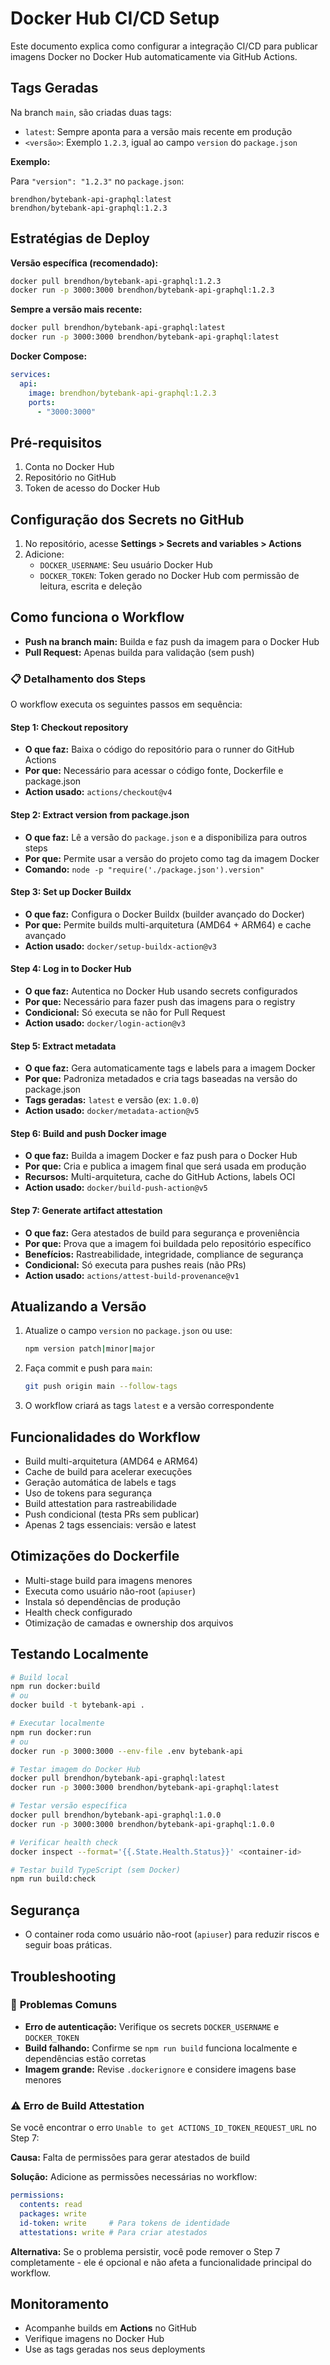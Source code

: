 # Docker Hub CI/CD Setup

Este documento explica como configurar a integração CI/CD para publicar imagens Docker no Docker Hub automaticamente via GitHub Actions.

## Tags Geradas

Na branch `main`, são criadas duas tags:
- `latest`: Sempre aponta para a versão mais recente em produção
- `<versão>`: Exemplo `1.2.3`, igual ao campo `version` do `package.json`

**Exemplo:**  

Para `"version": "1.2.3"` no `package.json`:

```
brendhon/bytebank-api-graphql:latest
brendhon/bytebank-api-graphql:1.2.3
```

## Estratégias de Deploy

**Versão específica (recomendado):**
```bash
docker pull brendhon/bytebank-api-graphql:1.2.3
docker run -p 3000:3000 brendhon/bytebank-api-graphql:1.2.3
```

**Sempre a versão mais recente:**
```bash
docker pull brendhon/bytebank-api-graphql:latest
docker run -p 3000:3000 brendhon/bytebank-api-graphql:latest
```

**Docker Compose:**
```yaml
services:
  api:
    image: brendhon/bytebank-api-graphql:1.2.3
    ports:
      - "3000:3000"
```

## Pré-requisitos

1. Conta no Docker Hub
2. Repositório no GitHub
3. Token de acesso do Docker Hub

## Configuração dos Secrets no GitHub

1. No repositório, acesse **Settings > Secrets and variables > Actions**
2. Adicione:
   - `DOCKER_USERNAME`: Seu usuário Docker Hub
   - `DOCKER_TOKEN`: Token gerado no Docker Hub com permissão de leitura, escrita e deleção

## Como funciona o Workflow

- **Push na branch main:** Builda e faz push da imagem para o Docker Hub
- **Pull Request:** Apenas builda para validação (sem push)

### 📋 **Detalhamento dos Steps**

O workflow executa os seguintes passos em sequência:

#### **Step 1: Checkout repository**
- **O que faz:** Baixa o código do repositório para o runner do GitHub Actions
- **Por que:** Necessário para acessar o código fonte, Dockerfile e package.json
- **Action usado:** `actions/checkout@v4`

#### **Step 2: Extract version from package.json**
- **O que faz:** Lê a versão do `package.json` e a disponibiliza para outros steps
- **Por que:** Permite usar a versão do projeto como tag da imagem Docker
- **Comando:** `node -p "require('./package.json').version"`

#### **Step 3: Set up Docker Buildx**
- **O que faz:** Configura o Docker Buildx (builder avançado do Docker)
- **Por que:** Permite builds multi-arquitetura (AMD64 + ARM64) e cache avançado
- **Action usado:** `docker/setup-buildx-action@v3`

#### **Step 4: Log in to Docker Hub**
- **O que faz:** Autentica no Docker Hub usando secrets configurados
- **Por que:** Necessário para fazer push das imagens para o registry
- **Condicional:** Só executa se não for Pull Request
- **Action usado:** `docker/login-action@v3`

#### **Step 5: Extract metadata**
- **O que faz:** Gera automaticamente tags e labels para a imagem Docker
- **Por que:** Padroniza metadados e cria tags baseadas na versão do package.json
- **Tags geradas:** `latest` e versão (ex: `1.0.0`)
- **Action usado:** `docker/metadata-action@v5`

#### **Step 6: Build and push Docker image**
- **O que faz:** Builda a imagem Docker e faz push para o Docker Hub
- **Por que:** Cria e publica a imagem final que será usada em produção
- **Recursos:** Multi-arquitetura, cache do GitHub Actions, labels OCI
- **Action usado:** `docker/build-push-action@v5`

#### **Step 7: Generate artifact attestation**
- **O que faz:** Gera atestados de build para segurança e proveniência
- **Por que:** Prova que a imagem foi buildada pelo repositório específico
- **Benefícios:** Rastreabilidade, integridade, compliance de segurança
- **Condicional:** Só executa para pushes reais (não PRs)
- **Action usado:** `actions/attest-build-provenance@v1`

## Atualizando a Versão

1. Atualize o campo `version` no `package.json` ou use:
   ```bash
   npm version patch|minor|major
   ```
2. Faça commit e push para `main`:
   ```bash
   git push origin main --follow-tags
   ```
3. O workflow criará as tags `latest` e a versão correspondente

## Funcionalidades do Workflow

- Build multi-arquitetura (AMD64 e ARM64)
- Cache de build para acelerar execuções
- Geração automática de labels e tags
- Uso de tokens para segurança
- Build attestation para rastreabilidade
- Push condicional (testa PRs sem publicar)
- Apenas 2 tags essenciais: versão e latest

## Otimizações do Dockerfile

- Multi-stage build para imagens menores
- Executa como usuário não-root (`apiuser`)
- Instala só dependências de produção
- Health check configurado
- Otimização de camadas e ownership dos arquivos

## Testando Localmente

```bash
# Build local
npm run docker:build
# ou
docker build -t bytebank-api .

# Executar localmente
npm run docker:run
# ou
docker run -p 3000:3000 --env-file .env bytebank-api

# Testar imagem do Docker Hub
docker pull brendhon/bytebank-api-graphql:latest
docker run -p 3000:3000 brendhon/bytebank-api-graphql:latest

# Testar versão específica
docker pull brendhon/bytebank-api-graphql:1.0.0
docker run -p 3000:3000 brendhon/bytebank-api-graphql:1.0.0

# Verificar health check
docker inspect --format='{{.State.Health.Status}}' <container-id>

# Testar build TypeScript (sem Docker)
npm run build:check
```

## Segurança

- O container roda como usuário não-root (`apiuser`) para reduzir riscos e seguir boas práticas.

## Troubleshooting

### 🔧 **Problemas Comuns**

- **Erro de autenticação:** Verifique os secrets `DOCKER_USERNAME` e `DOCKER_TOKEN`
- **Build falhando:** Confirme se `npm run build` funciona localmente e dependências estão corretas
- **Imagem grande:** Revise `.dockerignore` e considere imagens base menores

### ⚠️ **Erro de Build Attestation**

Se você encontrar o erro `Unable to get ACTIONS_ID_TOKEN_REQUEST_URL` no Step 7:

**Causa:** Falta de permissões para gerar atestados de build

**Solução:** Adicione as permissões necessárias no workflow:
```yaml
permissions:
  contents: read
  packages: write
  id-token: write     # Para tokens de identidade
  attestations: write # Para criar atestados
```

**Alternativa:** Se o problema persistir, você pode remover o Step 7 completamente - ele é opcional e não afeta a funcionalidade principal do workflow.

## Monitoramento

- Acompanhe builds em **Actions** no GitHub
- Verifique imagens no Docker Hub
- Use as tags geradas nos seus deployments

